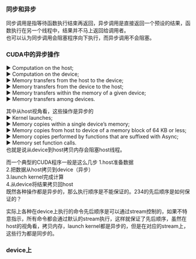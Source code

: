 ### 同步和异步
同步调用是指等待函数执行结束再返回，异步调用是直接返回一个预设的结果，函数执行在另一个线程中，结果并不马上返回给调用者。<br>
也可以认为同步调用会阻塞程序向下执行，而异步调用不会阻塞。

### CUDA中的异步操作
▶ Computation on the host;<br>
▶ Computation on the device;<br>
▶ Memory transfers from the host to the device;<br>
▶ Memory transfers from the device to the host;<br>
▶ Memory transfers within the memory of a given device;<br>
▶ Memory transfers among devices.<br>

其中从host视角看，这些操作是异步的<br>
▶ Kernel launches;<br>
▶ Memory copies within a single device’s memory;<br>
▶ Memory copies from host to device of a memory block of 64 KB or less;<br>
▶ Memory copies performed by functions that are suffixed with Async;<br>
▶ Memory set function calls.<br>
也就是说从device到host拷贝内存会阻塞host线程。

而一个典型的CUDA程序一般是这么几步
1.host准备数据<br>
2.把数据从host拷贝到device（异步）<br>
3.launch kernel完成计算<br>
4.从device将结果拷贝回host<br>
既然各种操作都是异步的，那么执行顺序是不能保证的。234的先后顺序是如何保证的？<br>

实际上各种在device上执行的命令先后顺序是可以通过stream控制的，如果不特意指示，所有命令都会通过默认的stream执行，这样就保证了先后顺序，虽然在host的视角看，拷贝内存，launch kernel都是异步的，但是在对应的stream上，这些行为都是同步的。
### device上